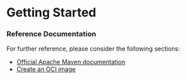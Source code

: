 # Getting Started

### Reference Documentation

For further reference, please consider the following sections:

* [Official Apache Maven documentation](https://maven.apache.org/guides/index.html)
* [Create an OCI image](https://docs.spring.io/spring-boot/docs/2.5.4/maven-plugin/reference/html/#build-image)
